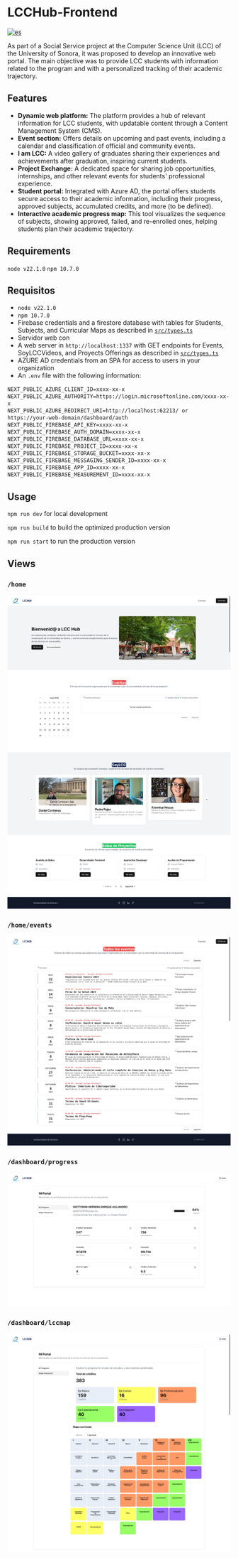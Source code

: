 # LCCHub-Frontend

[![es](https://img.shields.io/badge/lang-es-yellow.svg)](https://github.com/enriquegiottonini/lcchub-dev/blob/main/README.md)

As part of a Social Service project at the Computer Science Unit (LCC) of the University of Sonora,
it was proposed to develop an innovative web portal.
The main objective was to provide LCC students with information related to the program and
with a personalized tracking of their academic trajectory.

## Features

- **Dynamic web platform:** The platform provides a hub of relevant information for LCC students, with updatable content through a Content Management System (CMS).
- **Event section:** Offers details on upcoming and past events, including a calendar and classification of official and community events.
- **I am LCC:** A video gallery of graduates sharing their experiences and achievements after graduation, inspiring current students.
- **Project Exchange:** A dedicated space for sharing job opportunities, internships, and other relevant events for students' professional experience.
- **Student portal:** Integrated with Azure AD, the portal offers students secure access to their academic information, including their progress, approved subjects, accumulated credits, and more (to be defined).
- **Interactive academic progress map:** This tool visualizes the sequence of subjects, showing approved, failed, and re-enrolled ones, helping students plan their academic trajectory.

## Requirements

`node v22.1.0`
`npm 10.7.0`

## Requisitos

- `node v22.1.0`
- `npm 10.7.0`
- Firebase credentials and a firestore database with tables for Students, Subjects, and Curricular Maps as described in [`src/types.ts`](https://github.com/enriquegiottonini/lcchub-dev/blob/main/src/lib/types.ts)
- Servidor web con
- A web server in `http://localhost:1337` with GET endpoints for Events, SoyLCCVideos, and Proyects Offerings as described in [`src/types.ts`](https://github.com/enriquegiottonini/lcchub-dev/blob/main/src/lib/types.ts)
- AZURE AD credentials from an SPA for access to users in your organization
- An `.env` file with the following information:

```.env
NEXT_PUBLIC_AZURE_CLIENT_ID=xxxx-xx-x
NEXT_PUBLIC_AZURE_AUTHORITY=https://login.microsoftonline.com/xxxx-xx-x
NEXT_PUBLIC_AZURE_REDIRECT_URI=http://localhost:62213/ or https://your-web-domain/dashboard/auth
NEXT_PUBLIC_FIREBASE_API_KEY=xxxx-xx-x
NEXT_PUBLIC_FIREBASE_AUTH_DOMAIN=xxxx-xx-x
NEXT_PUBLIC_FIREBASE_DATABASE_URL=xxxx-xx-x
NEXT_PUBLIC_FIREBASE_PROJECT_ID=xxxx-xx-x
NEXT_PUBLIC_FIREBASE_STORAGE_BUCKET=xxxx-xx-x
NEXT_PUBLIC_FIREBASE_MESSAGING_SENDER_ID=xxxx-xx-x
NEXT_PUBLIC_FIREBASE_APP_ID=xxxx-xx-x
NEXT_PUBLIC_FIREBASE_MEASUREMENT_ID=xxxx-xx-x
```

## Usage

`npm run dev` for local development

`npm run build` to build the optimized production version

`npm run start` to run the production version

## Views

### `/home`

![home page](/repo/lcchub-home.jpeg)

### `/home/events`

![events page](/repo/lcchub-home-events.jpeg)

### `/dashboard/progress`

![progress page](/repo/lcchub-dashboard-progress.jpeg)

### `/dashboard/lccmap`

![lcc map page](/repo/lcchub-dashboard-lccmap.jpeg)

